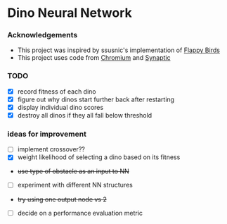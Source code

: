 # Dino Neural Network


### Acknowledgements
- This project was inspired by ssusnic's implementation of [Flappy Birds](https://github.com/ssusnic/Machine-Learning-Flappy-Bird)
- This project uses code from [Chromium](https://github.com/chromium/chromium/tree/master/components/neterror/resources) and [Synaptic](https://github.com/cazala/synaptic/blob/master/dist/synaptic.min.js)

### TODO
- [X] record fitness of each dino
- [X] figure out why dinos start further back after restarting
- [X] display individual dino scores
- [X] destroy all dinos if they all fall below threshold

### ideas for improvement
- [ ] implement crossover??
- [X] weight likelihood of selecting a dino based on its fitness
- ~~use type of obstacle as an input to NN~~
- [ ] experiment with different NN structures
- ~~try using one output node vs 2~~
- [ ] decide on a performance evaluation metric
